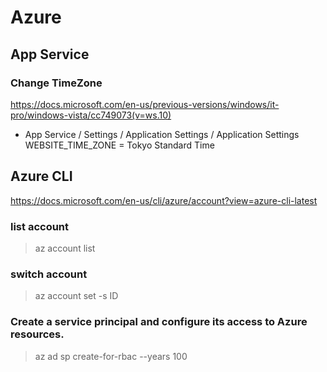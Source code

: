 Azure
=====================

## App Service

### Change TimeZone
 https://docs.microsoft.com/en-us/previous-versions/windows/it-pro/windows-vista/cc749073(v=ws.10)

 - App Service / Settings / Application Settings / Application Settings
   WEBSITE_TIME_ZONE = Tokyo Standard Time


## Azure CLI
https://docs.microsoft.com/en-us/cli/azure/account?view=azure-cli-latest

### list account
> az account list

### switch account
> az account set -s ID

### Create a service principal and configure its access to Azure resources.
> az ad sp create-for-rbac --years 100

